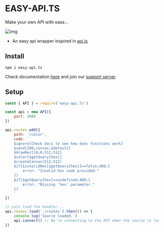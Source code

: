 # EASY-API.TS
Make your own API with ease...

![img](https://i.imgur.com/2ksZSBy.jpg)

- An easy api wrapper inspired in [aoi.js](https//npmjs.com/package/aoi.js)

## Install
```
npm i easy-api.ts
```

Check documentation [here](https://eats.miduwu.ga/) and join our [support server](https://discord.gg/fc6n37dCgY).

## Setup
```js
const { API } = require('easy-api.ts')

const api = new API({
    port: 3000
})

api.routes.add({
    path: '/color',
    code: `
    $ignore[Check docs to see how does functions work]
    $send[200;canvas;$default]
    $drawRect[0;0;512;512]
    $color[$getQuery[hex]]
    $createCanvas[512;512]
    $if[$isValidHex[$getQuery[hex]]==false;400;{
        error: "Invalid hex code provided."
    }]
    $if[$getQuery[hex]==undefined;400;{
        error: "Missing 'hex' parameter."
    }]
    `
})

// Lets load the handler...
api.routes.load('./routes').then(() => {
    console.log('Source loaded.')
    api.connect() // We're connecting to the API when the source is loaded.
})
```
